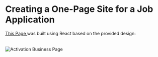 # Creating a One-Page Site for a Job Application
<a href="[https://example.com](https://omar-ker.github.io/Nomad/)" target="_blank">This Page </a>was built using React based on the provided design:
<br><br><br>
![Activation Business Page](assets/Activation_Business_page-0001.jpg)
